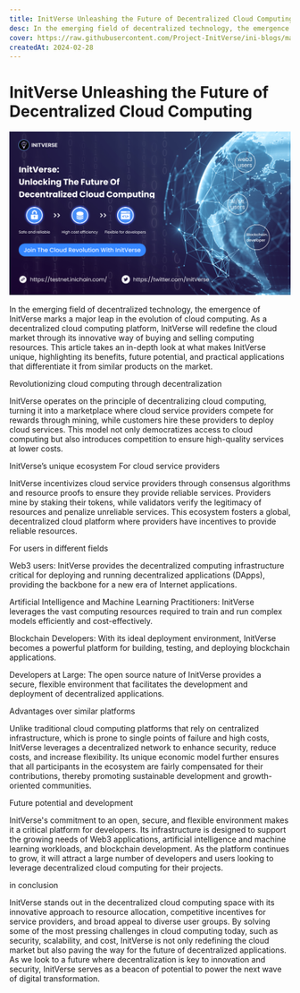 ```yaml
---
title: InitVerse Unleashing the Future of Decentralized Cloud Computing
desc: In the emerging field of decentralized technology, the emergence of InitVerse marks a major leap in the evolution of cloud computing.
cover: https://raw.githubusercontent.com/Project-InitVerse/ini-blogs/main/blogs/resources/images/20240227001.png
createdAt: 2024-02-28
---
```

# InitVerse Unleashing the Future of Decentralized Cloud Computing

![image](https://raw.githubusercontent.com/Project-InitVerse/ini-blogs/main/blogs/resources/images/20240228001.png)

In the emerging field of decentralized technology, the emergence of InitVerse marks a major leap in the evolution of cloud computing. As a decentralized cloud computing platform, InitVerse will redefine the cloud market through its innovative way of buying and selling computing resources. This article takes an in-depth look at what makes InitVerse unique, highlighting its benefits, future potential, and practical applications that differentiate it from similar products on the market.

Revolutionizing cloud computing through decentralization

InitVerse operates on the principle of decentralizing cloud computing, turning it into a marketplace where cloud service providers compete for rewards through mining, while customers hire these providers to deploy cloud services. This model not only democratizes access to cloud computing but also introduces competition to ensure high-quality services at lower costs.

InitVerse’s unique ecosystem For cloud service providers

InitVerse incentivizes cloud service providers through consensus algorithms and resource proofs to ensure they provide reliable services. Providers mine by staking their tokens, while validators verify the legitimacy of resources and penalize unreliable services. This ecosystem fosters a global, decentralized cloud platform where providers have incentives to provide reliable resources.

For users in different fields

Web3 users: InitVerse provides the decentralized computing infrastructure critical for deploying and running decentralized applications (DApps), providing the backbone for a new era of Internet applications.

Artificial Intelligence and Machine Learning Practitioners: InitVerse leverages the vast computing resources required to train and run complex models efficiently and cost-effectively.

Blockchain Developers: With its ideal deployment environment, InitVerse becomes a powerful platform for building, testing, and deploying blockchain applications.

Developers at Large: The open source nature of InitVerse provides a secure, flexible environment that facilitates the development and deployment of decentralized applications.

Advantages over similar platforms

Unlike traditional cloud computing platforms that rely on centralized infrastructure, which is prone to single points of failure and high costs, InitVerse leverages a decentralized network to enhance security, reduce costs, and increase flexibility. Its unique economic model further ensures that all participants in the ecosystem are fairly compensated for their contributions, thereby promoting sustainable development and growth-oriented communities.

Future potential and development

InitVerse's commitment to an open, secure, and flexible environment makes it a critical platform for developers. Its infrastructure is designed to support the growing needs of Web3 applications, artificial intelligence and machine learning workloads, and blockchain development. As the platform continues to grow, it will attract a large number of developers and users looking to leverage decentralized cloud computing for their projects.

in conclusion

InitVerse stands out in the decentralized cloud computing space with its innovative approach to resource allocation, competitive incentives for service providers, and broad appeal to diverse user groups. By solving some of the most pressing challenges in cloud computing today, such as security, scalability, and cost, InitVerse is not only redefining the cloud market but also paving the way for the future of decentralized applications. As we look to a future where decentralization is key to innovation and security, InitVerse serves as a beacon of potential to power the next wave of digital transformation.

